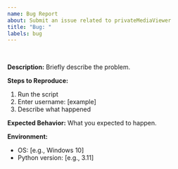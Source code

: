 ```yaml
---
name: Bug Report
about: Submit an issue related to privateMediaViewer
title: "Bug: "
labels: bug
---
```


<br>

**Description:**
Briefly describe the problem.

**Steps to Reproduce:**
1. Run the script
2. Enter username: [example]
3. Describe what happened

**Expected Behavior:**
What you expected to happen.

**Environment:**
- OS: [e.g., Windows 10]
- Python version: [e.g., 3.11]
